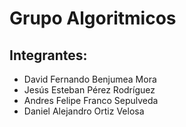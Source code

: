 # Grupo Algoritmicos
## Integrantes:
- David Fernando Benjumea Mora
- Jesús Esteban Pérez Rodríguez
- Andres Felipe Franco Sepulveda
- Daniel Alejandro Ortiz Velosa
